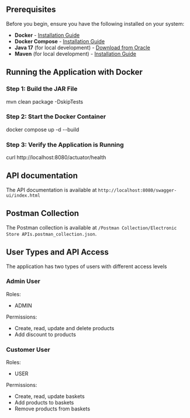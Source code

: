 ## Prerequisites

Before you begin, ensure you have the following installed on your system:

- **Docker** - [Installation Guide](https://docs.docker.com/get-docker/)
- **Docker Compose** - [Installation Guide](https://docs.docker.com/compose/install/)
- **Java 17** (for local development) - [Download from Oracle](https://www.oracle.com/java/technologies/javase/jdk17-archive-downloads.html)
- **Maven** (for local development) - [Installation Guide](https://maven.apache.org/install.html)

## Running the Application with Docker

### Step 1: Build the JAR File

mvn clean package -DskipTests

### Step 2: Start the Docker Container

docker compose up -d --build

### Step 3: Verify the Application is Running

curl http://localhost:8080/actuator/health

## API documentation

The API documentation is available at `http://localhost:8080/swagger-ui/index.html`

## Postman Collection

The Postman collection is available at `/Postman Collection/Electronic Store APIs.postman_collection.json`.

## User Types and API Access

The application has two types of users with different access levels

### Admin User  

Roles:
- ADMIN

Permissions:
- Create, read, update and delete products
- Add discount to products

### Customer User

Roles:
- USER

Permissions:
- Create, read, update baskets
- Add products to baskets
- Remove products from baskets


